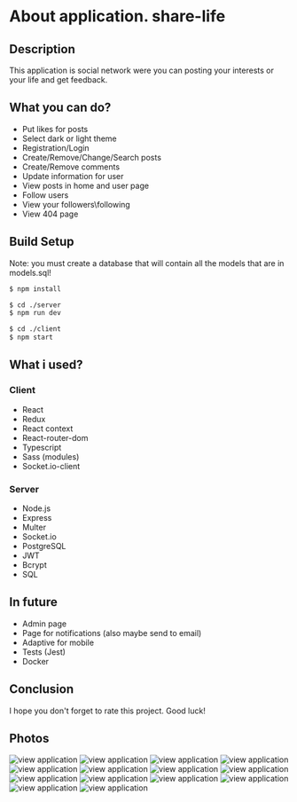 # About application. share-life

## Description

This application is social network were you can posting your interests or your life and get feedback.

## What you can do?

-   Put likes for posts
-   Select dark or light theme
-   Registration/Login
-   Create/Remove/Change/Search posts
-   Create/Remove comments
-   Update information for user
-   View posts in home and user page
-   Follow users
-   View your followers\following
-   View 404 page

## Build Setup

Note: you must create a database that will contain all the models that are in models.sql!

```bash
$ npm install
```

```bash
$ cd ./server
$ npm run dev
```

```bash
$ cd ./client
$ npm start
```

## What i used?

### Client

-   React
-   Redux
-   React context
-   React-router-dom
-   Typescript
-   Sass (modules)
-   Socket.io-client

### Server

-   Node.js
-   Express
-   Multer
-   Socket.io
-   PostgreSQL
-   JWT
-   Bcrypt
-   SQL

## In future

-   Admin page
-   Page for notifications (also maybe send to email)
-   Adaptive for mobile
-   Tests (Jest)
-   Docker

## Conclusion

I hope you don't forget to rate this project. Good luck!

## Photos

![view application](https://sun9-82.userapi.com/impg/CS3YS0TYSzZir6ZqplfStM2L3TsaTRj5oAw_bA/j0QDlVGEvQ0.jpg?size=1920x1080&quality=96&sign=8df07e76d202ac0a6ea41fc08bd43fba&type=album)
![view application](https://sun9-85.userapi.com/impg/pvQETl_qqVXgR0RnR9yUlEvE2ElnbYo_YXyl7A/7ZMXe7M8vfY.jpg?size=1920x1080&quality=96&sign=38dd28551722514c9fcb2b453b335e23&type=album)
![view application](https://sun9-11.userapi.com/impg/n9IYx1qgi_EoBnyqjT6639jAWKiSNglcaxMF5Q/UAlCYAXy2no.jpg?size=1920x1080&quality=96&sign=0312bfa89cef0f3057587c436f45b0d5&type=album)
![view application](https://sun9-41.userapi.com/impg/TY-9qt4oUuSBPtwqTf5LVar-yT5uYEWISge6bw/B19e4hYJ9e8.jpg?size=1920x1080&quality=96&sign=ff416bd8c9557658cd19f8ae67bd671e&type=album)
![view application](https://sun9-88.userapi.com/impg/JbMalU2o2d-cNG3K67ib18Sn5RU6raeSfVhHEg/Itoatwv61PQ.jpg?size=1920x1080&quality=96&sign=97f11cadd9bf804dc8aaa631ce2b7175&type=album)
![view application](https://sun9-3.userapi.com/impg/gpsVhGMDo0tb-j-JWZiPNWJMSSkxuUiRa26Q9w/Bm5OHjIwgXM.jpg?size=1920x1080&quality=96&sign=de3861aa902d2869a06edf3d95005f83&type=album)
![view application](https://sun9-82.userapi.com/impg/b7w_hFRg698yVVevM9FhJCNJS3uglzGBUnx1IQ/UjoeljL2tRQ.jpg?size=1920x1080&quality=96&sign=305551e40aa4e95fbacd9754bc69d6ba&type=album)
![view application](https://sun9-6.userapi.com/impg/Tin8dhxS73_W3UdFTcKMIewOshzsh4E8Q6BFnQ/9eQLTFq0BtU.jpg?size=1920x1080&quality=96&sign=d985aaac53bf282ee988ce124d3a1454&type=album)
![view application](https://sun9-87.userapi.com/impg/ILXcgqJyA_c6hIagk6Hu8iIPkak0irL2eQ-sCQ/z53Zp2Y-iJo.jpg?size=1920x1080&quality=96&sign=33f8494ea9549fe8462291eccc0ac1bd&type=album)
![view application](https://sun9-32.userapi.com/impg/YXPBzAlY_ZVCiygJNObzx-Gkew0twtQWqTPGmQ/3ElqhfSixn0.jpg?size=1920x1080&quality=96&sign=89313652f16c5f03f7db4a769534e3a6&type=album)
![view application](https://sun9-82.userapi.com/impg/ugVZ2I2ejCRpaxjpiu6-0S5dmb1uuuDeXgK1wA/snvVLD8h1Vk.jpg?size=1920x1080&quality=96&sign=2a1fde34596413160f7ba214eddccec5&type=album)
![view application](https://sun7-14.userapi.com/impg/s_9kIm4ATNB2YS6bFJUyNIwLIEwt9Hc1qy2poQ/6cRjCBThU6U.jpg?size=1920x1080&quality=96&sign=a9b593aaa2eae9b11285a408b1b08fb8&type=album)
![view application](https://sun9-80.userapi.com/impg/A8E6uK_zR0HjbRcPhHNog6nTK4EtclvFi35Q_g/NkaJeqs7-cc.jpg?size=1920x1080&quality=96&sign=208cd19e7206ce90d75ffc38e76692c3&type=album)
![view application](https://sun9-13.userapi.com/impg/ieioD6OURvwAyuxsQfN23Lbp3VZEKmGa5L9Tiw/VRFuW1x-E_o.jpg?size=1920x1080&quality=96&sign=b766066df0ba5443f3b264255d451e45&type=album)
